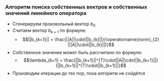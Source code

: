 ### Алгоритм поиска собственных вектров и собственных значений линейного оператора

- Сгенерируем произвольный вектор $b_0$
- Считаем вектор $b_{k+1}$ по формуле:
    - $$||b_{k+1}|| = \frac{||A||\cdot||b_{k}||}{\operatorname{norm}_{2}(||A||\cdot||b_{k}||)}$$
- Собственное значение может быть рассчитано по формуле:
    - $$\lambda_{k+1} = \frac{||b_{k+1}||^{T}\cdot||A||\cdot||b_{k+1}||}{||b_{k+1}||^{T}\cdot||b_{k+1}||}$$
- Производим итерации до тех пор, пока алгоритм не сойдётся

